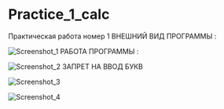 # Practice_1_calc
Практическая работа номер 1 
ВНЕШНИЙ ВИД ПРОГРАММЫ :

![Screenshot_1](https://user-images.githubusercontent.com/72428254/194037154-109de29e-773e-4848-b38f-aa567a6a2720.png)
РАБОТА ПРОГРАММЫ :

![Screenshot_2](https://user-images.githubusercontent.com/72428254/194037353-d093d99f-2311-4899-8e3f-87a22c9bde34.png)
ЗАПРЕТ НА ВВОД БУКВ

![Screenshot_3](https://user-images.githubusercontent.com/72428254/194037542-880da188-de6d-49c8-bb1c-2a1dcddad0fe.png)

![Screenshot_4](https://user-images.githubusercontent.com/72428254/194037554-125ce323-7538-4622-8116-b9589b090e48.png)
